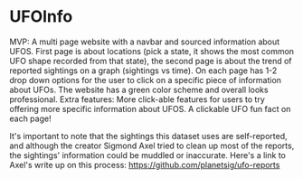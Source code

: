 # UFOInfo
MVP: A multi page website with a navbar and sourced information about UFOS. First page is about locations (pick a state, it shows the most common UFO shape recorded from that state), the second page is about the trend of reported sightings on a graph (sightings vs time). On each page has 1-2 drop down options for the user to click on a specific piece of information about UFOs. The website has a green color scheme and overall looks professional.
Extra features: More click-able features for users to try offering more specific information about UFOS. A clickable UFO fun fact on each page!

It's important to note that the sightings this dataset uses are self-reported, and although the creator Sigmond Axel tried to clean up most of the reports, the sightings' information could be muddled or inaccurate.
Here's a link to Axel's write up on this process: https://github.com/planetsig/ufo-reports
